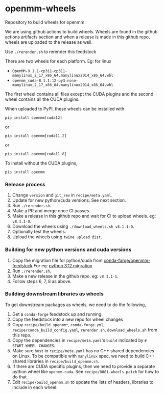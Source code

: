 openmm-wheels
=============

Repository to build wheels for openmm.

We are using github actions to build wheels. Wheels are found in the
github actions artifacts section and when a release is made in this
github repo, wheels are uploaded to the release as well.

Use `./rerender.sh` to rerender this feedstock

There are two wheels for each platform. Eg: for linux

- `OpenMM-8.1.1-cp311-cp311-manylinux_2_17_x86_64.manylinux2014_x86_64.whl`
- `openmm_cuda-8.1.1.12-py3-none-manylinux_2_17_x86_64.manylinux2014_x86_64.whl`

The first wheel contains all files except the CUDA plugins and the
second wheel contains all the CUDA plugins.

When uploaded to PyPI, these wheels can be installed with

    pip install openmm[cuda12]

or

    pip install openmm[cuda11.2]

or

    pip install openmm[cuda11.8]

To install without the CUDA plugins,

    pip install openmm

### Release process

1. Change `version` and `git_rev` in `recipe/meta.yaml`.
2. Update for new python/cuda versions. See next section.
3. Run `./rerender.sh`.
4. Make a PR and merge once CI passes.
5. Make a release in this github repo and wait for CI to upload wheels. eg: `v8.1.1-0`.
6. Download the wheels using `./download_wheels.sh v8.1.1-0`.
7. Optionally test the wheels.
8. Upload the wheels using `twine upload dist`.

### Building for new python versions and cuda versions

1. Copy the migration file for python/cuda from [conda-forge/openmm-feedstock](https://github.com/conda-forge/openmm-feedstock)
   For eg: [python 3.12 migration](https://github.com/conda-forge/openmm-feedstock/blob/ce7e3376d2dfb1033460093daf8e324f8169d486/.ci_support/migrations/python312.yaml)
2. Run `./rerender.sh`.
3. Make a new release in the github repo. eg: `v8.1.1-1`.
4. Follow steps 6, 7, 8 as above.

### Building downstream libraries as wheels

To get downstream packages as wheels, we need to do the following,

1. Get a `conda-forge` feedstock up and running.
2. Copy the feedstock into a new repo for wheel changes
3. Copy `recipe/build_openmm*`, `conda-forge.yml`, `recipe/conda_build_config.yaml`, `rerender.sh`, `download_wheels.sh`  from this repo.
4. Copy the dependencies in `recipe/meta.yaml`'s `build` indicated by `# START WHEEL CHANGES`.
5. Make sure `host` in `recipe/meta.yaml` has no C++ shared dependencies on Linux.
   To be compatible with `manylinux` spec, we need to build C++ shared libraries
   in `recipe/build_openmm.sh`.
6. If there are CUDA specific plugins, then we need to provide a separate python wheel like
   `openmm-cuda`. See `recipe/0001-wheels.patch` for how to do that.
7. Edit `recipe/build_openmm.sh` to update the lists of headers, libraries to include in each wheel.

